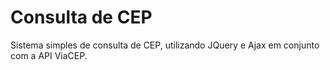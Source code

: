 # Consulta de CEP 

Sistema simples de consulta de CEP, utilizando JQuery e Ajax em conjunto com a API ViaCEP.

